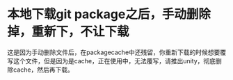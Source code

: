 # 本地下载git package之后，手动删除掉，重新下，不让下载
这是因为手动删除文件后，在packagecache中还残留，你重新下载的时候想要覆写这个文件，但是因为是cache，正在使用中，无法覆写，请推出unity，彻底删除cache，然后再下载。